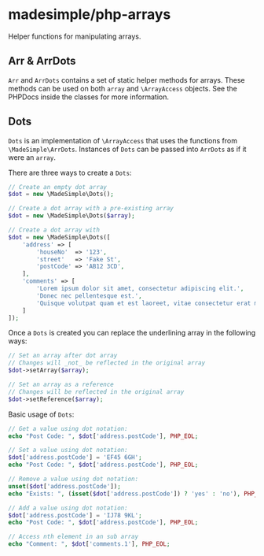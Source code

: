 # madesimple/php-arrays
Helper functions for manipulating arrays.

## Arr &amp; ArrDots
`Arr` and `ArrDots` contains a set of static helper methods for arrays. These
methods can be used on both `array` and `\ArrayAccess` objects. See the PHPDocs
inside the classes for more information.

## Dots
`Dots` is an implementation of `\ArrayAccess` that uses the functions
from `\MadeSimple\ArrDots`. Instances of `Dots` can be passed into `ArrDots`
as if it were an `array`.

There are three ways to create a `Dots`:
```php
// Create an empty dot array
$dot = new \MadeSimple\Dots();

// Create a dot array with a pre-existing array
$dot = new \MadeSimple\Dots($array);

// Create a dot array with 
$dot = new \MadeSimple\Dots([
    'address' => [
        'houseNo'  => '123',
        'street'   => 'Fake St',
        'postCode' => 'AB12 3CD',
    ],
    'comments' => [
        'Lorem ipsum dolor sit amet, consectetur adipiscing elit.',
        'Donec nec pellentesque est.',
        'Quisque volutpat quam et est laoreet, vitae consectetur erat molestie.',
    ]
]);
```

Once a `Dots` is created you can replace the underlining array
in the following ways:
```php
// Set an array after dot array
// Changes will _not_ be reflected in the original array
$dot->setArray($array);

// Set an array as a reference
// Changes will be reflected in the original array
$dot->setReference($array);
```

Basic usage of `Dots`:
```php
// Get a value using dot notation:
echo "Post Code: ", $dot['address.postCode'], PHP_EOL;

// Set a value using dot notation:
$dot['address.postCode'] = 'EF45 6GH';
echo "Post Code: ", $dot['address.postCode'], PHP_EOL;

// Remove a value using dot notation:
unset($dot['address.postCode']);
echo "Exists: ", (isset($dot['address.postCode']) ? 'yes' : 'no'), PHP_EOL;

// Add a value using dot notation:
$dot['address.postCode'] = 'IJ78 9KL';
echo "Post Code: ", $dot['address.postCode'], PHP_EOL;

// Access nth element in an sub array
echo "Comment: ", $dot['comments.1'], PHP_EOL;
```
